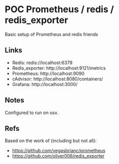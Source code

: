# POC Prometheus / redis / redis_exporter

Basic setup of Prometheus and redis friends

## Links
 - Redis: redis://localhost:6379
 - Redis_exporter: http://localhost:9121/metrics
 - Prometheus: http://localhost:9090
 - cAdvisor: http://localhost:8080/containers/
 - Grafana: http://localhost:3000/

## Notes
Configured to run on osx.

## Refs
Based on the work of (including but not all):
 - https://github.com/vegasbrianc/prometheus
 - https://github.com/oliver006/redis_exporter
